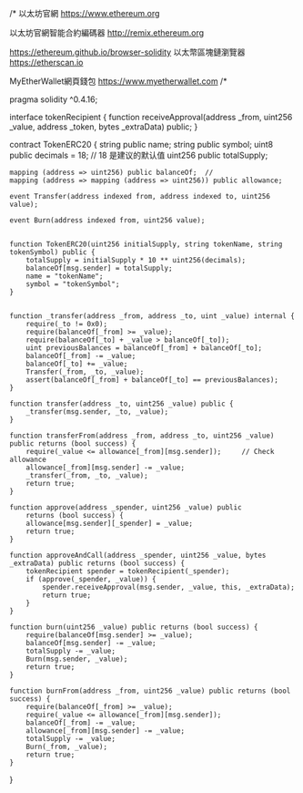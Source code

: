 /*
以太坊官網
https://www.ethereum.org

以太坊官網智能合約編碼器
http://remix.ethereum.org

https://ethereum.github.io/browser-solidity
以太幣區塊鏈瀏覽器
https://etherscan.io

MyEtherWallet網頁錢包
https://www.myetherwallet.com
/*

pragma solidity ^0.4.16;
 
interface tokenRecipient { function receiveApproval(address _from, uint256 _value, address _token, bytes _extraData) public; }
 
contract TokenERC20 {
    string public name;
    string public symbol;
    uint8 public decimals = 18;  // 18 是建议的默认值
    uint256 public totalSupply;
 
    mapping (address => uint256) public balanceOf;  // 
    mapping (address => mapping (address => uint256)) public allowance;
 
    event Transfer(address indexed from, address indexed to, uint256 value);
 
    event Burn(address indexed from, uint256 value);
 
 
    function TokenERC20(uint256 initialSupply, string tokenName, string tokenSymbol) public {
        totalSupply = initialSupply * 10 ** uint256(decimals);
        balanceOf[msg.sender] = totalSupply;
        name = "tokenName";
        symbol = "tokenSymbol";
    }
 
 
    function _transfer(address _from, address _to, uint _value) internal {
        require(_to != 0x0);
        require(balanceOf[_from] >= _value);
        require(balanceOf[_to] + _value > balanceOf[_to]);
        uint previousBalances = balanceOf[_from] + balanceOf[_to];
        balanceOf[_from] -= _value;
        balanceOf[_to] += _value;
        Transfer(_from, _to, _value);
        assert(balanceOf[_from] + balanceOf[_to] == previousBalances);
    }
 
    function transfer(address _to, uint256 _value) public {
        _transfer(msg.sender, _to, _value);
    }
 
    function transferFrom(address _from, address _to, uint256 _value) public returns (bool success) {
        require(_value <= allowance[_from][msg.sender]);     // Check allowance
        allowance[_from][msg.sender] -= _value;
        _transfer(_from, _to, _value);
        return true;
    }
 
    function approve(address _spender, uint256 _value) public
        returns (bool success) {
        allowance[msg.sender][_spender] = _value;
        return true;
    }
 
    function approveAndCall(address _spender, uint256 _value, bytes _extraData) public returns (bool success) {
        tokenRecipient spender = tokenRecipient(_spender);
        if (approve(_spender, _value)) {
            spender.receiveApproval(msg.sender, _value, this, _extraData);
            return true;
        }
    }
 
    function burn(uint256 _value) public returns (bool success) {
        require(balanceOf[msg.sender] >= _value);
        balanceOf[msg.sender] -= _value;
        totalSupply -= _value;
        Burn(msg.sender, _value);
        return true;
    }
 
    function burnFrom(address _from, uint256 _value) public returns (bool success) {
        require(balanceOf[_from] >= _value);
        require(_value <= allowance[_from][msg.sender]);
        balanceOf[_from] -= _value;
        allowance[_from][msg.sender] -= _value;
        totalSupply -= _value;
        Burn(_from, _value);
        return true;
    }
}
